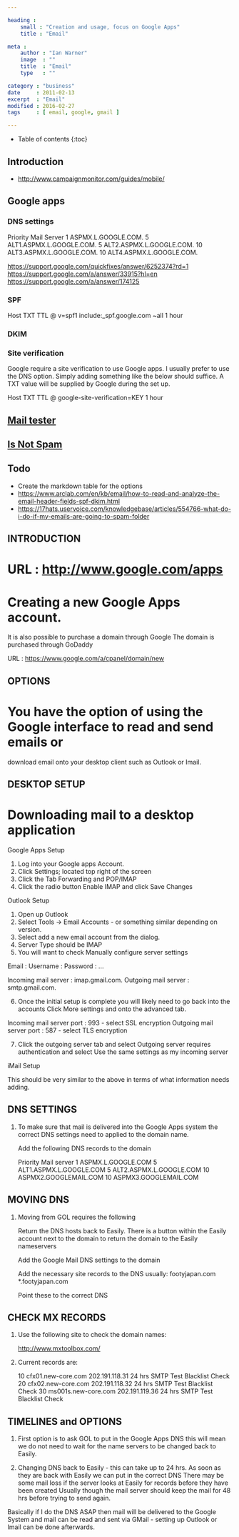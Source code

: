 ```yaml
---

heading :
    small : "Creation and usage, focus on Google Apps"
    title : "Email"

meta :
    author : "Ian Warner"
    image  : ""
    title  : "Email"
    type   : ""

category : "business"
date     : 2011-02-13
excerpt  : "Email"
modified : 2016-02-27
tags     : [ email, google, gmail ]

---
```


* Table of contents
{:toc}

## Introduction

- http://www.campaignmonitor.com/guides/mobile/

## Google apps

### DNS settings

Priority    Mail Server
1   ASPMX.L.GOOGLE.COM.
5   ALT1.ASPMX.L.GOOGLE.COM.
5   ALT2.ASPMX.L.GOOGLE.COM.
10  ALT3.ASPMX.L.GOOGLE.COM.
10  ALT4.ASPMX.L.GOOGLE.COM.

https://support.google.com/quickfixes/answer/6252374?rd=1
https://support.google.com/a/answer/33915?hl=en
https://support.google.com/a/answer/174125

### SPF

Host TXT TTL
@    v=spf1 include:_spf.google.com ~all  1 hour

### DKIM

### Site verification

Google require a site verification to use Google apps. I usually prefer to use the
DNS option. Simply adding something like the below should suffice. A TXT value will
be supplied by Google during the set up.

Host TXT TTL
@    google-site-verification=KEY 1 hour

## [Mail tester](http://www.mail-tester.com/)

## [Is Not Spam](http://isnotspam.com/)

## Todo

- Create the markdown table for the options
- https://www.arclab.com/en/kb/email/how-to-read-and-analyze-the-email-header-fields-spf-dkim.html
- https://17hats.uservoice.com/knowledgebase/articles/554766-what-do-i-do-if-my-emails-are-going-to-spam-folder

INTRODUCTION
------------

# URL : http://www.google.com/apps

# Creating a new Google Apps account.

  It is also possible to purchase a domain through Google
  The domain is purchased through GoDaddy

  URL : https://www.google.com/a/cpanel/domain/new

OPTIONS
-------

# You have the option of using the Google interface to read and send emails or
  download email onto your desktop client such as Outlook or Imail.

DESKTOP SETUP
-------------

# Downloading mail to a desktop application

  Google Apps Setup

  01. Log into your Google apps Account.
  02. Click Settings; located top right of the screen
  03. Click the Tab Forwarding and POP/IMAP
  04. Click the radio button Enable IMAP and click Save Changes

  Outlook Setup

  01. Open up Outlook
  02. Select Tools -> Email Accounts - or something similar depending on version.
  03. Select add a new email account from the dialog.
  04. Server Type should be IMAP
  05. You will want to check Manually configure server settings

  Email    :
  Username :
  Password : ...

  Incoming mail server : imap.gmail.com.
  Outgoing mail server : smtp.gmail.com.

  06. Once the initial setup is complete you will likely need to go back into the accounts
      Click More settings and onto the advanced tab.

  Incoming mail server port : 993 - select SSL encryption
  Outgoing mail server port : 587 - select TLS encryption

  07. Click the outgoing server tab and select Outgoing server requires authentication
      and select Use the same settings as my incoming server

  iMail Setup

  This should be very similar to the above in terms of what information needs adding.

DNS SETTINGS
------------

  01. To make sure that mail is delivered into the Google Apps system the correct DNS
      settings need to applied to the domain name.

      Add the following DNS records to the domain

      Priority    Mail server
      1           ASPMX.L.GOOGLE.COM
      5           ALT1.ASPMX.L.GOOGLE.COM
      5           ALT2.ASPMX.L.GOOGLE.COM
      10          ASPMX2.GOOGLEMAIL.COM
      10          ASPMX3.GOOGLEMAIL.COM

MOVING DNS
----------

  01. Moving from GOL requires the following

      Return the DNS hosts back to Easily.
      There is a button within the Easily account next to the domain to return the domain to the Easily nameservers

      Add the Google Mail DNS settings to the domain

      Add the necessary site records to the DNS usually:
      footyjapan.com
      *.footyjapan.com

      Point these to the correct DNS

CHECK MX RECORDS
----------------

  01. Use the following site to check the domain names:

      http://www.mxtoolbox.com/

  02. Current records are:

      10 cfx01.new-core.com 202.191.118.31  24 hrs  SMTP Test   Blacklist Check
      20 cfx02.new-core.com 202.191.118.32  24 hrs  SMTP Test   Blacklist Check
      30 ms001s.new-core.com    202.191.119.36  24 hrs  SMTP Test   Blacklist Check

TIMELINES and OPTIONS
---------------------

  01. First option is to ask GOL to put in the Google Apps DNS this will mean we do not need
      to wait for the name servers to be changed back to Easily.

  02. Changing DNS back to Easily - this can take up to 24 hrs.
      As soon as they are back with Easily we can put in the correct DNS
      There may be some mail loss if the server looks at Easily for records before they have been created
      Usually though the mail server should keep the mail for 48 hrs before trying to send again.

  Basically if I do the DNS ASAP then mail will be delivered to the Google System and mail can be read
  and sent via GMail - setting up Outlook or Imail can be done afterwards.

